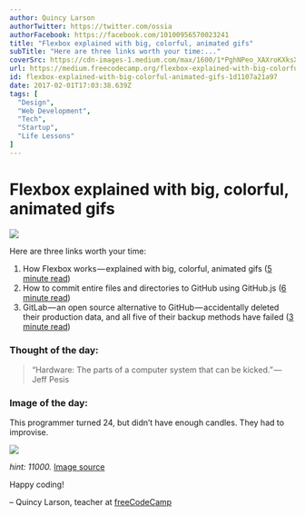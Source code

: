 ```yaml
---
author: Quincy Larson
authorTwitter: https://twitter.com/ossia
authorFacebook: https://facebook.com/10100956570023241
title: "Flexbox explained with big, colorful, animated gifs"
subTitle: "Here are three links worth your time:..."
coverSrc: https://cdn-images-1.medium.com/max/1600/1*PghNPeo_XAXroKXksXGfCQ.png
url: https://medium.freecodecamp.org/flexbox-explained-with-big-colorful-animated-gifs-1d1107a21a97
id: flexbox-explained-with-big-colorful-animated-gifs-1d1107a21a97
date: 2017-02-01T17:03:38.639Z
tags: [
  "Design",
  "Web Development",
  "Tech",
  "Startup",
  "Life Lessons"
]
---
```

# Flexbox explained with big, colorful, animated gifs



![](https://cdn-images-1.medium.com/max/1600/1*PghNPeo_XAXroKXksXGfCQ.png)



Here are three links worth your time:

1.  How Flexbox works — explained with big, colorful, animated gifs ([5 minute read](http://bit.ly/2jVr0PR))
2.  How to commit entire files and directories to GitHub using GitHub.js ([6 minute read](http://bit.ly/2kW94ot))
3.  GitLab — an open source alternative to GitHub — accidentally deleted their production data, and all five of their backup methods have failed ([3 minute read](http://bit.ly/2kVRUr0))

### Thought of the day:

> “Hardware: The parts of a computer system that can be kicked.” — Jeff Pesis

### Image of the day:

This programmer turned 24, but didn’t have enough candles. They had to improvise.



![](https://cdn-images-1.medium.com/max/1600/1*EHnKJPRiHCpdnsRrHM3FYQ.jpeg)



_hint: 11000._ [Image source](http://imgur.com/T4Rizkz)

Happy coding!

– Quincy Larson, teacher at [freeCodeCamp](http://bit.ly/2j7Q1dN)








